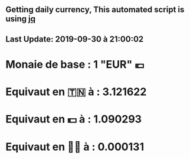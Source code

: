 ## Getting daily currency, This automated script is using [jq](https://stedolan.github.io/jq/)
## Last Update:  2019-09-30 à 21:00:02
 # Monaie de base : 1 "EUR" 💶 
 # Equivaut en 🇹🇳 à :  3.121622 
 # Equivaut en 💵 à : 1.090293
 # Equivaut en 🐱‍💻 à :  0.000131
